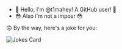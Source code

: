 - 👋 Hello, I'm @t1mahey! A GitHub user! 👋
- 😳 Also i'm not a imposr 😳

🙃 By the way, here's a joke for you:

![Jokes Card](https://readme-jokes.vercel.app/api)
<!---
timahey/timahey это ✨ специальный ✨ репозеторий, потому это `README.md` (этот файл) появляется на вашей странице GitHub.
Ты можешь нажать на ссылку Посмотреть профиль, чтобы посмотреть на ваши изменения.
--->
